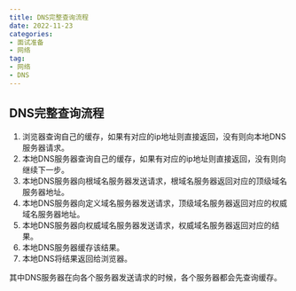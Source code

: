 ```yaml
---
title: DNS完整查询流程
date: 2022-11-23
categories: 
- 面试准备
- 网络
tag:
- 网络
- DNS
---
```


## DNS完整查询流程

1. 浏览器查询自己的缓存，如果有对应的ip地址则直接返回，没有则向本地DNS服务器请求。
2. 本地DNS服务器查询自己的缓存，如果有对应的ip地址则直接返回，没有则向继续下一步。
3. 本地DNS服务器向根域名服务器发送请求，根域名服务器返回对应的顶级域名服务器地址。
4. 本地DNS服务器向定义域名服务器发送请求，顶级域名服务器返回对应的权威域名服务器地址。
5. 本地DNS服务器向权威域名服务器发送请求，权威域名服务器返回对应的结果。
6. 本地DNS服务器缓存该结果。
7. 本地DNS将结果返回给浏览器。

其中DNS服务器在向各个服务器发送请求的时候，各个服务器都会先查询缓存。